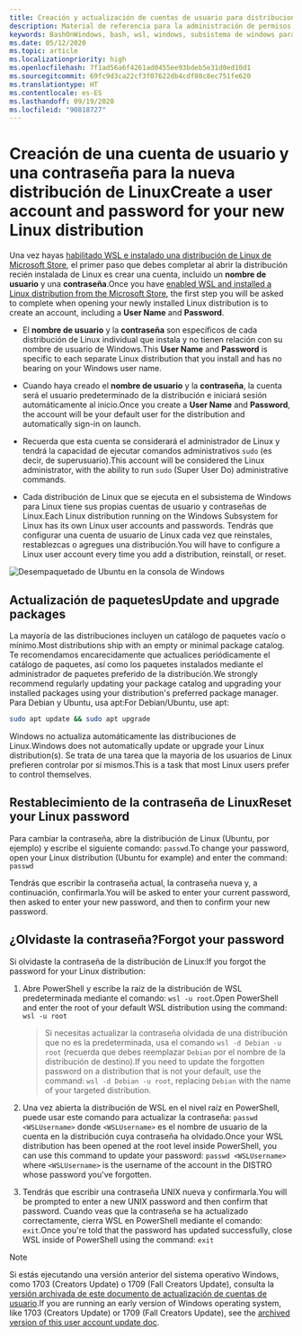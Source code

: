 ```yaml
---
title: Creación y actualización de cuentas de usuario para distribuciones de Linux
description: Material de referencia para la administración de permisos y cuentas de usuario con el subsistema de Windows para Linux.
keywords: BashOnWindows, bash, wsl, windows, subsistema de windows para linux, subsistemawindows, ubuntu, cuentas de usuario
ms.date: 05/12/2020
ms.topic: article
ms.localizationpriority: high
ms.openlocfilehash: 7f1ad56a6f4261ad0455ee93bdeb5e31d0ed10d1
ms.sourcegitcommit: 69fc9d3ca22cf3f07622db4cdf80c8ec751fe620
ms.translationtype: HT
ms.contentlocale: es-ES
ms.lasthandoff: 09/19/2020
ms.locfileid: "90818727"
---
```

# <a name="create-a-user-account-and-password-for-your-new-linux-distribution"></a><span data-ttu-id="18d89-104">Creación de una cuenta de usuario y una contraseña para la nueva distribución de Linux</span><span class="sxs-lookup"><span data-stu-id="18d89-104">Create a user account and password for your new Linux distribution</span></span>

<span data-ttu-id="18d89-105">Una vez hayas [habilitado WSL e instalado una distribución de Linux de Microsoft Store](./install-win10.md), el primer paso que debes completar al abrir la distribución recién instalada de Linux es crear una cuenta, incluido un **nombre de usuario** y una **contraseña**.</span><span class="sxs-lookup"><span data-stu-id="18d89-105">Once you have [enabled WSL and installed a Linux distribution from the Microsoft Store](./install-win10.md), the first step you will be asked to complete when opening your newly installed Linux distribution is to create an account, including a **User Name** and **Password**.</span></span>

- <span data-ttu-id="18d89-106">El **nombre de usuario** y la **contraseña** son específicos de cada distribución de Linux individual que instala y no tienen relación con su nombre de usuario de Windows.</span><span class="sxs-lookup"><span data-stu-id="18d89-106">This **User Name** and **Password** is specific to each separate Linux distribution that you install and has no bearing on your Windows user name.</span></span>

- <span data-ttu-id="18d89-107">Cuando haya creado el **nombre de usuario** y la **contraseña**, la cuenta será el usuario predeterminado de la distribución e iniciará sesión automáticamente al inicio.</span><span class="sxs-lookup"><span data-stu-id="18d89-107">Once you create a **User Name** and **Password**, the account will be your default user for the distribution and automatically sign-in on launch.</span></span>

- <span data-ttu-id="18d89-108">Recuerda que esta cuenta se considerará el administrador de Linux y tendrá la capacidad de ejecutar comandos administrativos `sudo` (es decir, de superusuario).</span><span class="sxs-lookup"><span data-stu-id="18d89-108">This account will be considered the Linux administrator, with the ability to run `sudo` (Super User Do) administrative commands.</span></span>

- <span data-ttu-id="18d89-109">Cada distribución de Linux que se ejecuta en el subsistema de Windows para Linux tiene sus propias cuentas de usuario y contraseñas de Linux.</span><span class="sxs-lookup"><span data-stu-id="18d89-109">Each Linux distribution running on the Windows Subsystem for Linux has its own Linux user accounts and passwords.</span></span>  <span data-ttu-id="18d89-110">Tendrás que configurar una cuenta de usuario de Linux cada vez que reinstales, restablezcas o agregues una distribución.</span><span class="sxs-lookup"><span data-stu-id="18d89-110">You will have to configure a Linux user account every time you add a distribution, reinstall, or reset.</span></span>

![Desempaquetado de Ubuntu en la consola de Windows](media/UbuntuInstall.png)

## <a name="update-and-upgrade-packages"></a><span data-ttu-id="18d89-112">Actualización de paquetes</span><span class="sxs-lookup"><span data-stu-id="18d89-112">Update and upgrade packages</span></span>

<span data-ttu-id="18d89-113">La mayoría de las distribuciones incluyen un catálogo de paquetes vacío o mínimo.</span><span class="sxs-lookup"><span data-stu-id="18d89-113">Most distributions ship with an empty or minimal package catalog.</span></span> <span data-ttu-id="18d89-114">Te recomendamos encarecidamente que actualices periódicamente el catálogo de paquetes, así como los paquetes instalados mediante el administrador de paquetes preferido de la distribución.</span><span class="sxs-lookup"><span data-stu-id="18d89-114">We strongly recommend regularly updating your package catalog and upgrading your installed packages using your distribution's preferred package manager.</span></span> <span data-ttu-id="18d89-115">Para Debian y Ubuntu, usa apt:</span><span class="sxs-lookup"><span data-stu-id="18d89-115">For Debian/Ubuntu, use apt:</span></span>

```bash
sudo apt update && sudo apt upgrade
```

<span data-ttu-id="18d89-116">Windows no actualiza automáticamente las distribuciones de Linux.</span><span class="sxs-lookup"><span data-stu-id="18d89-116">Windows does not automatically update or upgrade your Linux distribution(s).</span></span> <span data-ttu-id="18d89-117">Se trata de una tarea que la mayoría de los usuarios de Linux prefieren controlar por sí mismos.</span><span class="sxs-lookup"><span data-stu-id="18d89-117">This is a task that most Linux users prefer to control themselves.</span></span>

## <a name="reset-your-linux-password"></a><span data-ttu-id="18d89-118">Restablecimiento de la contraseña de Linux</span><span class="sxs-lookup"><span data-stu-id="18d89-118">Reset your Linux password</span></span>

<span data-ttu-id="18d89-119">Para cambiar la contraseña, abre la distribución de Linux (Ubuntu, por ejemplo) y escribe el siguiente comando: `passwd`.</span><span class="sxs-lookup"><span data-stu-id="18d89-119">To change your password, open your Linux distribution (Ubuntu for example) and enter the command: `passwd`</span></span>

<span data-ttu-id="18d89-120">Tendrás que escribir la contraseña actual, la contraseña nueva y, a continuación, confirmarla.</span><span class="sxs-lookup"><span data-stu-id="18d89-120">You will be asked to enter your current password, then asked to enter your new password, and then to confirm your new password.</span></span>

## <a name="forgot-your-password"></a><span data-ttu-id="18d89-121">¿Olvidaste la contraseña?</span><span class="sxs-lookup"><span data-stu-id="18d89-121">Forgot your password</span></span>

<span data-ttu-id="18d89-122">Si olvidaste la contraseña de la distribución de Linux:</span><span class="sxs-lookup"><span data-stu-id="18d89-122">If you forgot the password for your Linux distribution:</span></span>

1. <span data-ttu-id="18d89-123">Abre PowerShell y escribe la raíz de la distribución de WSL predeterminada mediante el comando: `wsl -u root`.</span><span class="sxs-lookup"><span data-stu-id="18d89-123">Open PowerShell and enter the root of your default WSL distribution using the command: `wsl -u root`</span></span>

    > <span data-ttu-id="18d89-124">Si necesitas actualizar la contraseña olvidada de una distribución que no es la predeterminada, usa el comando `wsl -d Debian -u root` (recuerda que debes reemplazar `Debian` por el nombre de la distribución de destino).</span><span class="sxs-lookup"><span data-stu-id="18d89-124">If you need to update the forgotten password on a distribution that is not your default, use the command: `wsl -d Debian -u root`, replacing `Debian` with the name of your targeted distribution.</span></span>

2. <span data-ttu-id="18d89-125">Una vez abierta la distribución de WSL en el nivel raíz en PowerShell, puede usar este comando para actualizar la contraseña: `passwd <WSLUsername>` donde `<WSLUsername>` es el nombre de usuario de la cuenta en la distribución cuya contraseña ha olvidado.</span><span class="sxs-lookup"><span data-stu-id="18d89-125">Once your WSL distribution has been opened at the root level inside PowerShell, you can use this command to update your password: `passwd <WSLUsername>` where `<WSLUsername>` is the username of the account in the DISTRO whose password you've forgotten.</span></span>

3. <span data-ttu-id="18d89-126">Tendrás que escribir una contraseña UNIX nueva y confirmarla.</span><span class="sxs-lookup"><span data-stu-id="18d89-126">You will be prompted to enter a new UNIX password and then confirm that password.</span></span> <span data-ttu-id="18d89-127">Cuando veas que la contraseña se ha actualizado correctamente, cierra WSL en PowerShell mediante el comando: `exit`.</span><span class="sxs-lookup"><span data-stu-id="18d89-127">Once you're told that the password has updated successfully, close WSL inside of PowerShell using the command: `exit`</span></span>

> [!NOTE]
> <span data-ttu-id="18d89-128">Si estás ejecutando una versión anterior del sistema operativo Windows, como 1703 (Creators Update) o 1709 (Fall Creators Update), consulta la [versión archivada de este documento de actualización de cuentas de usuario](./user-support-archived.md).</span><span class="sxs-lookup"><span data-stu-id="18d89-128">If you are running an early version of Windows operating system, like 1703 (Creators Update) or 1709 (Fall Creators Update), see the [archived version of this user account update doc](./user-support-archived.md).</span></span>
